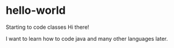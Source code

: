 # hello-world
Starting to code classes
Hi there!

I want to learn how to code java and many other languages later.
